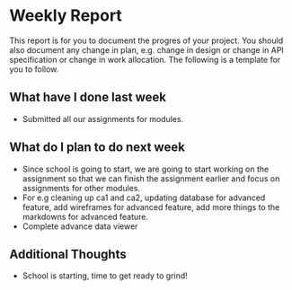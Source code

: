 # Weekly Report

This report is for you to document the progres of your project. You should also document any change in plan, e.g. change in design or change in API specification or change in work allocation. The following is a template for you to follow.

## What have I done last week

-   Submitted all our assignments for modules.

## What do I plan to do next week

-   Since school is going to start, we are going to start working on the assignment so that we can finish the assignment earlier and focus on assignments for other modules.
-   For e.g cleaning up ca1 and ca2, updating database for advanced feature, add wireframes for advanced feature, add more things to the markdowns for advanced feature.
-   Complete advance data viewer

## Additional Thoughts

-   School is starting, time to get ready to grind!
